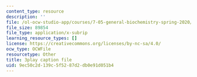 ```yaml
---
content_type: resource
description: ''
file: /ol-ocw-studio-app/courses/7-05-general-biochemistry-spring-2020/9ec50c2d139c5f5287d2db0e91d051b4_m8-I1iey_4U.vtt
file_size: 89854
file_type: application/x-subrip
learning_resource_types: []
license: https://creativecommons.org/licenses/by-nc-sa/4.0/
ocw_type: OCWFile
resourcetype: Other
title: 3play caption file
uid: 9ec50c2d-139c-5f52-87d2-db0e91d051b4
---
```

